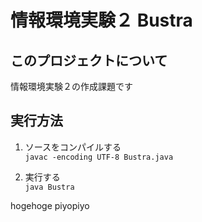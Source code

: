 # 情報環境実験２ Bustra
## このプロジェクトについて
情報環境実験２の作成課題です

## 実行方法
1. ソースをコンパイルする  
   `javac -encoding UTF-8 Bustra.java`

2. 実行する  
   `java Bustra`

hogehoge
piyopiyo
